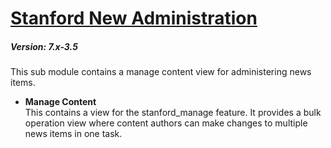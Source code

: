 # [Stanford New Administration](https://github.com/SU-SWS/stanford_news)
##### Version: 7.x-3.5

This sub module contains a manage content view for administering news items.

* **Manage Content**   
This contains a view for the stanford_manage feature. It provides a bulk operation view where content authors can make changes to multiple news items in one task.
